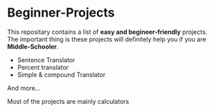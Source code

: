 # Beginner-Projects

This repositary contains a list of <b>easy and begineer-friendly</b> projects. <br> The important thing is these projects will definitely help you if you are <b>Middle-Schooler</b>.
<ul>
  <li>Sentence Translator</li>
  <li>Percent translator</li>
  <li>Simple & compound Translator</li>
</ul>

<p>And more...</p>

<p>Most of the projects are mainly calculators</p>

